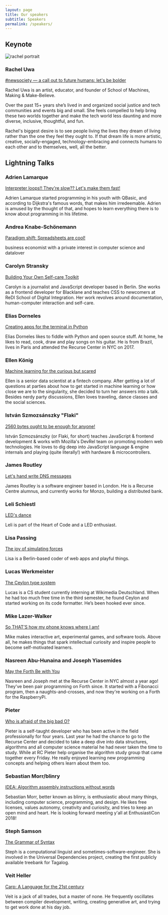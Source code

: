 ```yaml
---
layout: page
title: Our speakers
subtitle: Speakers
permalink: /speakers/
---
```


<div class="pretty-links">

## Keynote

<img class="speaker-img" alt="rachel portrait" src="{{ site.baseurl}}/assets/img/portrait_rachel.jpeg">

### Rachel Uwa

[#newsociety — a call out to future humans: let's be bolder](/talks#newsociety--a-call-out-to-future-humans-lets-be-bolder)

Rachel Uwa is an artist, educator, and founder of School of Machines, Making &
Make-Believe.

Over the past 15+ years she’s lived in and organized social justice and tech
communities and events big and small. She feels compelled to help bring these
two worlds together and make the tech world less daunting and more diverse,
inclusive, thoughtful, and fun.

Rachel's biggest desire is to see people living the lives they dream of living
rather than the one they feel they ought to. If that dream life is more
artistic, creative, socially-engaged, technology-embracing and connects humans
to each other and to themselves, well, all the better.

## Lightning Talks

### Adrien Lamarque
[Interpreter loops!! They're slow?? Let's make them fast!](/talks#interpreter-loops-theyre-slow-lets-make-them-fast)

Adrien Lamarque started programming in his youth with QBasic, and
according to Dijkstra's famous words, that makes him irredeemable.
Adrien is amused by the thought of that, and hopes to learn everything
there is to know about programming in his lifetime.

### Andrea Knabe-Schönemann
[Paradigm shift: Spreadsheets are cool!](/talks#paradigm-shift-spreadsheets-are-cool)

business economist with a private interest in computer science and datalover

### Carolyn Stransky
[Building Your Own Self-care Toolkit](/talks#building-your-own-self-care-toolkit)

Carolyn is a journalist and JavaScript developer based in Berlin. She
works as a frontend developer for Blacklane and teaches CSS to newcomers
at ReDI School of Digital Integration. Her work revolves around
documentation, human-computer interaction and self-care.

### Elias Dorneles
[Creating apps for the terminal in Python](/talks#creating-apps-for-the-terminal-in-python)

Elias Dorneles likes to fiddle with Python and open source stuff.
At home, he likes to read, cook, draw and play songs on his guitar.
He is from Brazil, lives in Paris and attended the Recurse Center in NYC on 2017.

### Ellen König
[Machine learning for the curious but scared](/talks#machine-learning-for-the-curious-but-scared)

Ellen is a senior data scientist at a fintech company.
After getting a lot of questions at parties about how to get started in machine learning or how close we are to the singularity, she decided to turn her answers into a talk.
Besides nerdy party discussions, Ellen loves traveling, dance classes and the social sciences.

### István Szmozsánszky "Flaki"
[2560 bytes ought to be enough for anyone!](/talks#bytes-ought-to-be-enough-for-anyone)

István Szmozsánszky (or Flaki, for short) teaches JavaScript & frontend development & works with Mozilla's DevRel team on promoting modern web technologies.
He loves to dig deep into JavaScript language & engine internals and playing (quite literally!) with hardware & microcontrollers.

### James Routley
[Let's hand write DNS messages](/talks#lets-hand-write-dns-messages)

James Routley is a software engineer based in London. He is a Recurse
Centre alumnus, and currently works for Monzo, building a distributed bank.

### Leli Schiestl
[LED's dance](/talks#leds-dance)

Leli is part of the Heart of Code and a LED enthusiast.

### Lisa Passing
[The joy of simulating forces](/talks#the-joy-of-simulating-forces)

Lisa is a Berlin-based coder of web apps and playful things.

### Lucas Werkmeister
[The Ceylon type system](/talks#the-ceylon-type-system)

Lucas is a CS student currently interning at Wikimedia Deutschland. When
he had too much free time in the third semester, he found Ceylon and
started working on its code formatter. He’s been hooked ever since.

### Mike Lazer-Walker
[So THAT’S how my phone knows where I am!](/talks#so-thats-how-my-phone-knows-where-i-am)

Mike makes interactive art, experimental games, and software tools.
Above all, he makes things that spark intellectual curiosity and inspire people to become self-motivated learners.

### Nasreen Abu-Hunaina and Joseph Yiasemides
[May the Forth Be with You](/talks#may-the-forth-be-with-you)

Nasreen and Joseph met at the Recurse Center in NYC almost a year ago!
They've been pair programming on Forth since.
It started with a Fibonacci program, then a naughts-and-crosses, and now they're working on a Forth for the RaspberryPi.

### Pieter
[Who is afraid of the big bad O?](/talks#who-is-afraid-of-the-big-bad-o)

Pieter is a self-taught developer who has been active in the field
professionally for four years. Last year he had the chance to go to the
Recurse Center and decided to take a deep dive into data structures,
algorithms and all computer science material he had never taken the time
to study. While at RC Pieter help organise the algorithm study group
that came together every Friday. He really enjoyed learning new
programming concepts and helping others learn about them too.

### Sebastian Morr/blinry
[IDEA: Algorithm assembly instructions without words](/talks#idea-algorithm-assembly-instructions-without-words)

Sebastian Morr, better known as blinry, is enthusiastic about many things, including computer science, programming, and design.
He likes free licenses, values autonomy, creativity and curiosity, and tries to keep an open mind and heart.
He is looking forward meeting y'all at EnthusiastiCon 2018!

### Steph Samson
[The Grammar of Syntax](/talks#the-grammar-of-syntax)

Steph is a computational linguist and sometimes-software-engineer.
She is involved in the Universal Dependencies project, creating the first publicly available treebank for Tagalog.

### Veit Heller
[Carp: A Language for the 21st century](/talks#carp-a-language-for-the-21st-century)

Veit is a jack of all trades, but a master of none.
He frequently oscillates between compiler development, writing, creating generative art, and trying to get work done at his day job.

</div>
